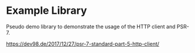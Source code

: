 # Example Library

Pseudo demo library to demonstrate the usage of the HTTP client and PSR-7.

https://dev98.de/2017/12/27/psr-7-standard-part-5-http-client/ 